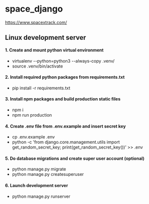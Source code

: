 # space_django 

https://www.spacextrack.com/

## Linux development server

#### 1. Create and mount python virtual environment
  * virtualenv --python=python3 --always-copy .venv/
  * source .venv/bin/activate

#### 2. Install required python packages from requirements.txt
  * pip install -r requirements.txt

#### 3. Install npm packages and build production static files
  * npm i
  * npm run production

#### 4. Create .env file from .env.example and insert secret key
  * cp .env.example .env
  * python -c 'from django.core.management.utils import get_random_secret_key; print(get_random_secret_key())' >> .env

#### 5. Do database migrations and create super user account (optional)
  * python manage.py migrate
  * python manage.py createsuperuser

#### 6. Launch development server 
  * python manage.py runserver